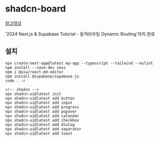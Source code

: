 # shadcn-board

[참고영상](https://youtu.be/0z2QSIZlKSA?si=IWhnXBNJGTDNYKSG)    

'2024 Next.js & Supabase Tutorial - 동적라우팅 Dynamic Routing'까지 완료

## 설치
```
npx create-next-app@latest my-app --typescript --tailwind --eslint
npm install --save-dev sass
npm i @uiw/react-md-editor
npm install @supabase/supabase-js
code . -r

<!-- shadcn -->
npx shadcn-ui@latest init
npx shadcn-ui@latest add button
npx shadcn-ui@latest add input
npx shadcn-ui@latest add progress
npx shadcn-ui@latest add popover
npx shadcn-ui@latest add calendar
npx shadcn-ui@latest add checkbox
npx shadcn-ui@latest add dialog
npx shadcn-ui@latest add separator
npx shadcn-ui@latest add toast
```
